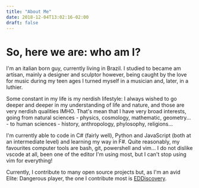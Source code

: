 ```yaml
---
title: "About Me"
date: 2018-12-04T13:02:16-02:00
draft: false
---
```


# So, here we are: who am I?

I'm an italian born guy, currently living in Brazil. I studied to became am artisan, mainly
 a designer and sculptor however, being caught by the love for music during my teen ages I 
turned myself in a musician and, later, in a luthier.

Some constant in my life is my nerdish lifestyle: I always wished to go deeper and deeper in
 my understanding of life and nature, and those are very nerdish qualities IMHO.
That's mean that I have very broad interests, going from natural sciences - physics, cosmology, 
mathematic, geometry... - to human sciences - history, anthropology, phylosophy, religions...

I'm currently able to code in C# (fairly well), Python and JavaScript (both at an intermediate level) and learning my way in F#. Quite reasonably, my favourites computer tools are bash, git, powershell and vim...
I do not dislike vscode at all, been one of the editor I'm using most, but I can't stop using vim for everything!

Currently, I contribute to many open source projects but, as I'm an avid Elite: Dangerous player, the one I contribute most is [EDDiscovery](github.com/eddiscovery).
